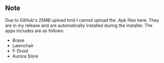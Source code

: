 ## Note
Due to GitHub's 25MB upload limit I cannot upload the .Apk files here. They are in my release and are automatically installed during the installer. The apps includes are as follows:
- Brave
- Lawnchair
- F-Droid
- Aurora Store
